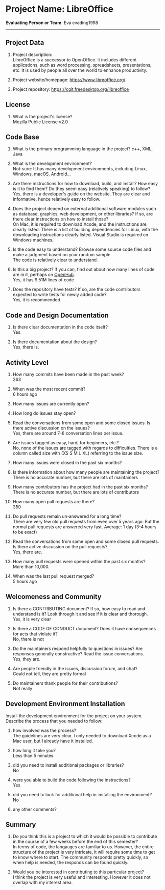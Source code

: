 # Project Name:  LibreOffice   



**Evaluating Person or Team**:
Eva evading1998

---

## Project Data

1. Project description: <br>
LibreOffice is a successor to OpenOffice. It includes different applications, such as word processing, spreadsheets, presentations, etc. It is used by people all over the world to enhance productivity. 

1. Project website/homepage:
https://www.libreoffice.org/

1. Project repository:
https://cgit.freedesktop.org/libreoffice


## License

1. What is the project's license? <br>
Mozilla Public License v2.0 



## Code Base


1. What is the primary programming language in the project?
c++, XML, Java

1. What is the development environment? <br>
Not-sure: It has many development environments, including Linux, Windows, macOS, Android...

1. Are there instructions for how to download, build, and install? How easy is it
to find them? Do they seem easy (relatively speaking) to follow? <br>
Yes, there is a developer's guide on the website. They are clear and informative, hence relatively easy to follow.

1. Does the project depend on external additional software modules such as
database,  graphics, web development, or other libraries? If so, are there clear instructions on how to install those? <br>
On Mac, it is required to download Xcode, and the instructions are clearly listed. There is a list of building dependencies for Linux, with the downloading instructions clearly listed. Visual Studio is required on Windows machines. 

1. Is the code easy to understand? Browse some source code files and make
a judgment based on your random sample. <br>
The code is relatively clear to understand.

1. Is this a big project? If you can, find out about how many lines of code
are in it, perhaps on [OpenHub](https://www.openhub.net/). <br>
Yes, it has 9.51M lines of code

1. Does the repository have tests? If so, are the code contributors expected to write tests for newly added code? <br>
Yes, it is recommended. 


## Code and Design Documentation
1. Is there clear documentation in the code itself? <br>
Yes. 

1. Is there documentation about the design?  <br>
Yes, there is.

## Activity Level


1. How many commits have been made in the past week? <br>
263

1. When was the most recent commit? <br>
6 hours ago

1. How many issues are currently open? <br>


1. How long do issues stay open? <br>


1. Read the conversations from some open and some closed issues. Is there active discussion on the issues? <br>
Yes, there are around 7-8 conversation lines per issue. 

1. Are issues tagged as easy, hard, for beginners, etc.? <br>
No, none of the issues are tagged with regards to difficulties. There is a column called size with (XS S M L XL) referring to the issue size. 

1. How many issues were closed in the past six months? <br>
 

1. Is there information about how many people are maintaining the project? <br>
There is no accurate number, but there are lots of maintainers 

1. How many contributors has the project had in the past six months? <br>
There is no accurate number, but there are lots of contributors

1. How many open pull requests are there? <br>
350

1. Do pull requests remain un-answered for a long time? <br>
There are very few old pull requests from even over 5 years ago. But the normal pull requests are answered very fast. Average: 1 day (3-4 hours to be exact)

1. Read the conversations from some open and some closed pull requests.  Is there active discussion on the pull requests? <br>
Yes, there are. 

1. How many pull requests were opened within the past six months? <br>
More than 10,000.

1. When was the last  pull request  merged? <br>
5 hours ago

## Welcomeness and Community

1. Is there a CONTRIBUTING document? If so, how easy to read and understand is it?
Look through it and see if it is clear and thorough. <br>
Yes, it is very clear

1. Is there a CODE OF CONDUCT document? Does it have consequences for acts that
violate it? <br>
No, there is not

1. Do the maintainers respond helpfully to questions in issues?
Are responses generally constructive? Read the issue conversations. <br>
Yes, they are. 

1. Are people friendly in the issues, discussion forum, and chat? <br>
Could not tell, they are pretty formal

1. Do maintainers thank people for their contributions? <br>
Not really


## Development Environment Installation

Install the development environment for the project on your system.
Describe the process that you needed to follow:

1. how involved was the process? <br>
The guidelines are very clear. I only needed to download Xcode as a Mac user, but I already have it installed.

1. how long it take you? <br>
Less than 5 minutes

1. did you need to install additional packages or libraries? <br>
No

1. were you able to build the code following the instructions? <br>
Yes

1. did you need to look for additional help in installing the environment? <br>
No

1. any other comments? <br>




## Summary
1. Do you think  this is a project to which it would be possible to contribute
in the course of a few weeks before the end of this semester? <br>
	In terms of code, the langauges are familiar to us. However, the entire structure of the project is very intricate, it will require some time to get to know where to start. The community responds pretty quickly, so when help is needed, the responds can be found quickly. 

1. Would you be interested in contributing to this particular project? <br>
	I think the project is very useful and interesting. However it does not overlap with my interest area. 
